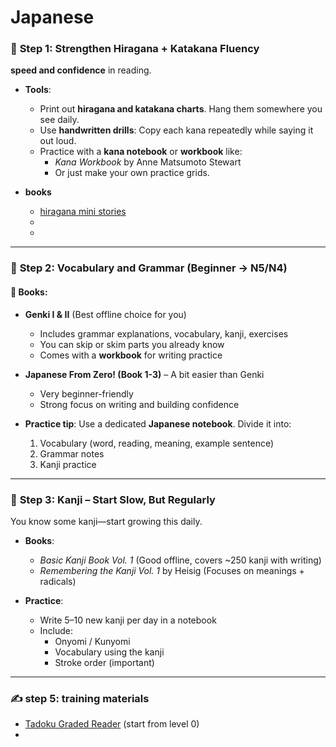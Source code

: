 
# Japanese 


### 📘 **Step 1: Strengthen Hiragana + Katakana Fluency**
**speed and confidence** in reading.
- **Tools**:
    - Print out **hiragana and katakana charts**. Hang them somewhere you see daily.
    - Use **handwritten drills**: Copy each kana repeatedly while saying it out loud.
    - Practice with a **kana notebook** or **workbook** like:
        - _Kana Workbook_ by Anne Matsumoto Stewart
        - Or just make your own practice grids.

- **books**
	- [hiragana mini stories](https://crunchynihongo.com/hiragana-reading-practice/?utm_source=chatgpt.com)
	-  
	- 

---

### 📗 **Step 2: Vocabulary and Grammar (Beginner → N5/N4)**
#### 🧠 Books:

- **Genki I & II** (Best offline choice for you)
    - Includes grammar explanations, vocabulary, kanji, exercises
    - You can skip or skim parts you already know
    - Comes with a **workbook** for writing practice

- **Japanese From Zero! (Book 1-3)** – A bit easier than Genki
    - Very beginner-friendly
    - Strong focus on writing and building confidence

- **Practice tip**: Use a dedicated **Japanese notebook**. Divide it into:  
	1. Vocabulary (word, reading, meaning, example sentence)
    2. Grammar notes
    3. Kanji practice

---

### 📙 **Step 3: Kanji – Start Slow, But Regularly**

You know some kanji—start growing this daily.

- **Books**:
    - _Basic Kanji Book Vol. 1_ (Good offline, covers ~250 kanji with writing)
    - _Remembering the Kanji Vol. 1_ by Heisig (Focuses on meanings + radicals)
- **Practice**:
    
    - Write 5–10 new kanji per day in a notebook
    - Include:
        - Onyomi / Kunyomi
        - Vocabulary using the kanji
        - Stroke order (important)

---
### ✍️ **step 5: training materials**

- [Tadoku Graded Reader](https://www.reddit.com/r/LearnJapanese/comments/19bitqy/2024_updated_free_tadoku_graded_reader_pdfs_2681/?utm_source=chatgpt.com) (start from level 0)
- 